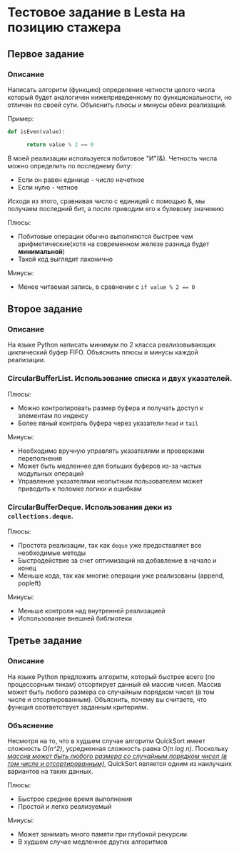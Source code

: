 # Тестовое задание в Lesta на позицию стажера
## Первое задание
### Описание
Написать алгоритм (функцию) определения четности целого числа который будет аналогичен нижеприведенному по функциональности, но отличен по своей сути. Объяснить плюсы и минусы обеих реализаций. 

Пример: 
```python
def isEven(value):

      return value % 2 == 0
```

В моей реализации используется побитовое "И"(&). Четность числа можно определить по последнему биту:

- Если он равен единице - число нечетное
- Если нулю - четное

Исходя из этого, сравнивая число с единицей с помощью &, мы получаем последний бит, а после приводим его к булевому значению

Плюсы:

- Побитовые операции обычно выполняются быстрее чем арифметические(хотя на современном железе разница будет __минимальной__)
- Такой код выглядит лаконично

Минусы:

- Менее читаемая запись, в сравнении с `if value % 2 == 0`

## Второе задание
### Описание
На языке Python написать минимум по 2 класса реализовывающих циклический буфер FIFO. Объяснить плюсы и минусы каждой реализации.

### CircularBufferList. Использование списка и двух указателей.
Плюсы:

- Можно контролировать размер буфера и получать доступ к элементам по индексу
- Более явный контроль буфера через указатели `head` и `tail`

Минусы:

- Необходимо вручную управлять указателями и проверками переполнения
- Может быть медленнее для больших буферов из-за частых модульных операций
- Управление указателями неопытным пользователем может приводить к поломке логики и ошибкам

### CircularBufferDeque. Использования деки из `collections.deque`.
Плюсы:

- Простота реализации, так как `deque` уже предоставляет все необходимые методы
- Быстродействие за счет оптимизаций на добавление в начало и конец
- Меньше кода, так как многие операции уже реализованы (append, popleft)

Минусы:

- Меньше контроля над внутренней реализацией
- Использование внешней библиотеки

## Третье задание
### Описание
На языке Python предложить алгоритм, который быстрее всего (по процессорным тикам) отсортирует данный ей массив чисел. Массив может быть любого размера со случайным порядком чисел (в том числе и отсортированным). Объяснить, почему вы считаете, что функция соответствует заданным критериям.
### Объяснение
Несмотря на то, что в худшем случае алгоритм QuickSort имеет сложность _О(n^2)_, усредненная сложность равна _O(n log n)_. Поскольку <u>_массив может быть любого размера со случайным порядком чисел (в том числе и отсортированным)_</u>, QuickSort является одним из наилучших вариантов на таких данных.

Плюсы:
- Быстрое среднее время выполнения
- Простой и легко реализуемый

Минусы:
- Может занимать много памяти при глубокой рекурсии
- В худшем случае медленнее других алгоритмов


